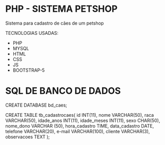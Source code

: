 # PHP - SISTEMA PETSHOP
Sistema para cadastro de cães de um petshop

TECNOLOGIAS USADAS:
* PHP
* MYSQL
* HTML
* CSS
* JS
* BOOTSTRAP-5

# SQL DE BANCO DE DADOS

CREATE DATABASE bd_caes;


CREATE TABLE tb_cadastrocaes(
    id INT(11),
    nome VARCHAR(50),
    raca VARCHAR(50),
    idade_anos INT(11),
    idade_meses INT(11),
    sexo CHAR(50),
    nome_dono VARCHAR (50),
    hora_cadastro TIME,
    data_cadastro DATE,
    telefone VARCHAR(20),
    e-mail VARCHAR(100),
    cliente VARCHAR(3),
    observacoes TEXT
);

